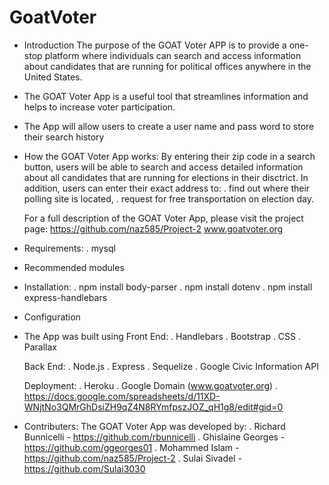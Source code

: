 # GoatVoter

 * Introduction
    The purpose of the GOAT Voter APP is to provide a one-stop platform where individuals
    can search and access information about candidates that are running for political offices anywhere in the United States.

*   The GOAT Voter App is a useful tool that streamlines information and helps to increase voter participation.

*   The App will allow users to create a user name and pass word to store their search history

*   How the GOAT Voter App works:
    By entering their zip code in a search button, users will be able to search and access detailed information about all candidates that are running for elections in their disctrict. 
    In addition, users can enter their exact address to:
     . find out where their polling site is located, 
     . request for free transportation on election day.

    For a full description of the GOAT Voter App, please visit the project page:
    https://github.com/naz585/Project-2
    www.goatvoter.org

 * Requirements:
   . mysql
   
 * Recommended modules
 * Installation:
   . npm install body-parser
   . npm install dotenv
   . npm install express-handlebars


 * Configuration

 * The App was built using
   Front End:
   . Handlebars
   . Bootstrap
   . CSS
   . Parallax

   Back End:
   . Node.js
   . Express
   . Sequelize
   . Google Civic Information API 

   Deployment:
   . Heroku
   . Google Domain (www.goatvoter.org)
   . https://docs.google.com/spreadsheets/d/11XD-WNjtNo3QMrGhDsiZH9qZ4N8RYmfpszJOZ_qH1g8/edit#gid=0


 * Contributers:
   The GOAT Voter App was developed by:
   . Richard Bunnicelli - https://github.com/rbunnicelli
   . Ghislaine Georges - https://github.com/ggeorges01
   . Mohammed Islam - https://github.com/naz585/Project-2
   . Sulai Sivadel - https://github.com/Sulai3030
